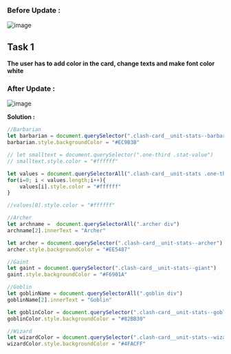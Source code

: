 ### Before Update :

![image](https://user-images.githubusercontent.com/113786234/235301761-266028de-ee6e-419c-a667-cdfc01cd99d5.png)


## Task 1

**The user has to add color in the card, change texts and make font color white**

### After Update :

![image](https://user-images.githubusercontent.com/113786234/235302026-c1504ade-5f2b-4fa9-9ba7-a9d6d99c5d39.png)

**Solution :**
``` JavaScript
//Barbarian
let barbarian = document.querySelector(".clash-card__unit-stats--barbarian")
barbarian.style.backgroundColor = "#EC9B3B"

// let smalltext = document.querySelector(".one-third .stat-value")
// smalltext.style.color = "#ffffff"

let values = document.querySelectorAll(".clash-card__unit-stats .one-third")
for(i=0; i < values.length;i++){
    values[i].style.color = "#ffffff"
}

//values[0].style.color = "#ffffff"

//Archer
let archname =  document.querySelectorAll(".archer div")
archname[2].innerText = "Archer"

let archer = document.querySelector(".clash-card__unit-stats--archer")
archer.style.backgroundColor = "#EE5487"

//Gaint
let gaint = document.querySelector(".clash-card__unit-stats--giant")
gaint.style.backgroundColor = "#F6901A"

//Goblin
let goblinName = document.querySelectorAll(".goblin div")
goblinName[2].innerText = "Goblin"

let goblinColor = document.querySelector(".clash-card__unit-stats--goblin")
goblinColor.style.backgroundColor = "#82BB30"

//Wizard
let wizardColor = document.querySelector(".clash-card__unit-stats--wizard")
wizardColor.style.backgroundColor = "#4FACFF"
```

